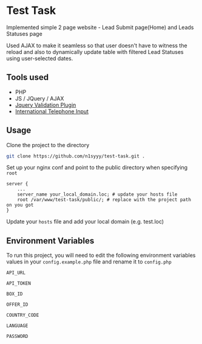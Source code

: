 # Test Task

Implemented simple 2 page website - Lead Submit page(Home) and Leads Statuses page

Used AJAX to make it seamless so that user doesn't have to witness the reload and also to dynamically update table with filtered Lead Statuses using user-selected dates.

## Tools used

- PHP
- JS / JQuery / AJAX
- [Jquery Validation Plugin](https://jqueryvalidation.org/)
- [International Telephone Input](https://github.com/jackocnr/intl-tel-input)


## Usage

Clone the project to the directory
```bash
git clone https://github.com/n1syyy/test-task.git .
```

Set up your nginx conf and point to the public directory when specifying `root`

```nginx
server {
    ...
    server_name your_local_domain.loc; # update your hosts file
    root /var/www/test-task/public/; # replace with the project path on you got
}

```

Update your `hosts` file and add your local domain (e.g. test.loc)


## Environment Variables

To run this project, you will need to edit the following environment variables values in your `config.example.php` file and rename it to `config.php`

`API_URL`

`API_TOKEN`

`BOX_ID`

`OFFER_ID`

`COUNTRY_CODE`

`LANGUAGE`

`PASSWORD`

